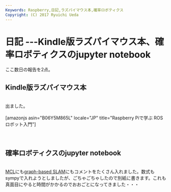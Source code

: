 ```yaml
---
Keywords: Raspberry,日記,ラズパイマウス本,確率ロボティクス
Copyright: (C) 2017 Ryuichi Ueda
---
```


# 日記 ---Kindle版ラズパイマウス本、確率ロボティクスのjupyter notebook
ここ数日の報告を2点。<br />
<h2>Kindle版ラズパイマウス本</h2><br />
出ました。<br />
<br />
[amazonjs asin="B06Y5M865L" locale="JP" title="Raspberry Piで学ぶ ROSロボット入門"]<br />
<br />
&nbsp;<br />
<h2>確率ロボティクスのjupyter notebook</h2><br />
<a href="https://github.com/ryuichiueda/probrobo_practice/blob/master/monte_carlo_localization/observation_compare_no_observation.ipynb">MCL</a>にも<a href="https://github.com/ryuichiueda/probrobo_practice/blob/master/graph-based_SLAM/graph-based_slam.ipynb">graph-based SLAM</a>にもコメントをたくさん入れました。数式もsympyで入れようとしましたが、ごちゃごちゃしたので別紙に書きます。これも真面目にやると時間がかかるのでおおごとになってきました・・・
